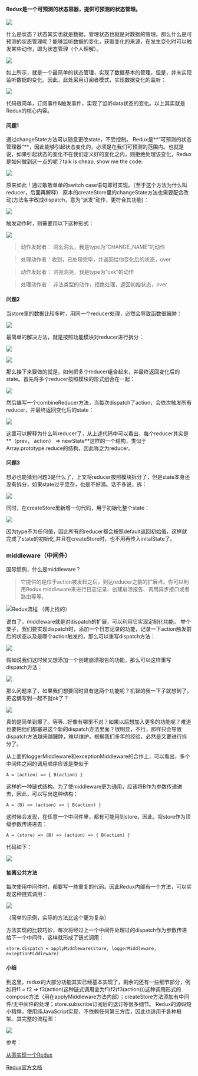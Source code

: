 #### Redux是一个可预测的状态容器，提供可预测的状态管理。

![](https://i.imgur.com/yaluDks.png)

什么是状态？状态其实也就是数据，管理状态也就是对数据的管理。那么什么是可预测的状态管理呢？能够监听数据的变化，获取变化的来源，在发生变化时可以触发某些动作，即为状态管理（个人理解）。

![](https://i.imgur.com/xZ2vpuY.png)

如上所示，就是一个最简单的状态管理，实现了数据基本的管理，但是，并未实现监听数据的变化。因此，此处采用订阅者模式，实现数据变化的监听：

![](https://i.imgur.com/rGdtM7a.png)

代码很简单，订阅事件&触发事件，实现了监听data状态的变化。以上其实就是Redux的核心内容。

#### 问题1
通过changeState方法可以随意更改state，不受控制。
Redux是**“可预测的状态管理器”**，因此能够引起状态变化的，必须是在我们可预测的范围内。也就是说，如果引起状态的变化不在我们定义好的变化之内，则拒绝处理该变化，Redux是如何做到这一点的呢？talk is cheap, show me the code:

![](https://i.imgur.com/UZHUpmV.png)

原来如此！通过敢敢单单的switch case语句即可实现。（至于这个方法为什么叫reducer，后面再解释）
原本的createStore里的changeState方法也需要配合改动(方法名字改成dispatch，意为“派发”动作，更符合其功能)：

![](https://i.imgur.com/LKMuSQe.png)

触发动作时，则需要用以下这种形式：

![](https://i.imgur.com/4zb3YDb.png)

> 动作发起者： 洞幺洞幺，我是type为“CHANGE_NAME”的动作

> 处理动作者：收到，已处理完毕，并返回给你变化后的状态，over

> 动作发起者： 洞尧洞尧，我是type为“cxk”的动作

> 处理动作者： 非法类型的动作，拒绝处理，返回初始状态，over

#### 问题2

当store里的数据比较多时，用同一个reducer处理，必然会导致函数很臃肿：

![](https://i.imgur.com/NbnLUgw.png)

最简单的解决方法，就是按照功能模块对reducer进行拆分：

![](https://i.imgur.com/0y2idKz.png)

![](https://i.imgur.com/dLMDyDD.png)

那么接下来要做的就是，如何把多个reducer组合起来，并最终返回变化后的state。首先将多个reducer按照模块的形式组合在一起：

![](https://i.imgur.com/JXmUlc5.png)

然后编写一个combineReducer方法，当每次dispatch了action，会依次触发所有reducer，并最终返回变化后的state：

![](https://i.imgur.com/ji4idvp.png)

这里可以解释为什么叫reducer了，从上述代码中可以看出，每个reducer其实是**（prev， action） => newState**这样的一个结构，类似于Array.prototype.reduce的结构，因此称之为reducer。

#### 问题3
想必也能猜到问题3是什么了，上文将reducer按照模块拆分了，但是state本身还没有拆分，如果state过于庞杂，也是不好滴。话不多说，拆：

![](https://i.imgur.com/RskoFmD.png)

同时，在createStore里新增一句代码，用于初始化整个state：

![](https://i.imgur.com/NCrmpFY.png)

因为type不为任何值，因此所有的reducer都会按照default返回初始值，这样就完成了state的初始化,并且在createStore时，也不用再传入initalState了。


### middleware（中间件）

国际惯例，什么是middleware？

>  它提供的是位于action被发起之后，到达reducer之前的扩展点。你可以利用Redux middleware来进行日志记录、创建崩溃报告、调用异步接口或者路由等等。

![Redux流程](https://i.imgur.com/du4cGWJ.png)
（网上找的）

说白了，middleware就是对dispatch的扩展，可以利用它实现定制化功能。
举个栗子，我们要实现dispatch时，添加一个日志记录的功能，记录一下action触发前后的状态以及是哪个action触发的，那么可以重写dispatch方法：

![](https://i.imgur.com/Fhr8Lni.png)

假如说我们这时候又想添加一个创建崩溃报告的功能，那么可以这样重写dispatch方法：

![](https://i.imgur.com/W0VITTW.png)

那么问题来了，如果我们想要同时具有这两个功能呢？机智的我一下子就想到了，把这俩写到一起不就ok了？

![](https://i.imgur.com/P64xSvB.png)

真的是简单到爆了。等等...好像有哪里不对？如果以后想加入更多的功能呢？难道也要把他们都塞进这个新的dispatch方法里面？很明显，不行，那样只会导致dispatch方法越来越臃肿，难以维护。根据我们多年的经验，必然是又要进行拆分了。

从上面的loggerMiddleware和exceptionMiddleware的合作上，可以看出，多个中间件之间的调用顺序应该是类似于

`A = (action) => {
  B(action)
}`

这样的一种链式结构。为了使middleware更为通用，应该将B作为参数传递进去，因此，可以写出这种结构：

`A = (B) => (action) => {
  B(action)
}`

这时候会发现，在任意一个中间件里，都有可能用到store，因此，将store作为顶级参数传递进去：

`A = (store) => (B) => (action) => {
    B(action)
}`

代码如下：

![](https://i.imgur.com/vQ1v5gE.png)


#### 抽离公共方法
每次使用中间件时，都要写一些重复的代码。因此Redux内部有一个方法，可以实现这种链式调用：

![](https://i.imgur.com/S1zQ7vR.png)

（简单的示例，实际的方法比这个更为复杂）

方法实现的比较巧妙，每次将经过上一个中间件处理过的dispatch作为参数传递给下一个中间件，这样就形成了链式调用：

`store.dispatch = applyMiddleware(store, loggerMiddleware, exceptionMiddleware)`

#### 小结
到这里，redux的大部分功能其实已经基本实现了，剩余的还有一些细节部分，例如将f1 =  f2 => f3(action)这种链式调用变为f1(f2(f3(action)))这种调用形式的compose方法（用在applyMiddleware方法内部）；createStore方法添加有中间件/无中间件的处理；store.subscribe订阅后的退订等很多细节。
Redux的源码短小精悍，使用纯JavaScript实现，不依赖任何第三方库，因此也适用于各种框架。其完整的流程图：

![](https://i.imgur.com/8X4NdK6.png)

参考：

[从零实现一个Redux](https://github.com/brickspert/blog/issues/22)

[Redux官方文档](https://www.redux.org.cn/)









